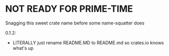 # NOT READY FOR PRIME-TIME

Snagging this sweet crate name before some name-squatter does

0.1.2:
* LITERALLY just rename README.MD to README.md so crates.io knows what's up
